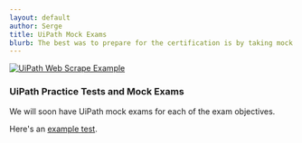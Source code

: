 ```yaml
---
layout: default
author: Serge
title: UiPath Mock Exams
blurb: The best was to prepare for the certification is by taking mock UiPath exams and practice tests.
---
```


[![UiPath Web Scrape Example](http://img.youtube.com/vi/kkFpiNmseos/0.jpg)](http://www.youtube.com/watch?v=kkFpiNmseos "UiPath Web Scrape Example")

<h3>UiPath Practice Tests and Mock Exams</h3>
We will soon have UiPath mock exams for each of the exam objectives.

Here's an [example test](https://uipath-certification.github.io/2020/10/01/test-quiz.html).
